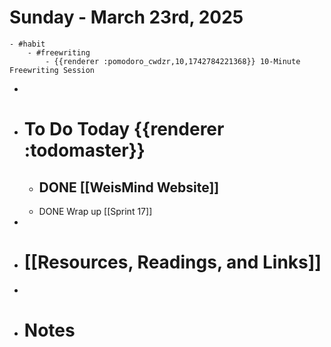 # Sunday - March 23rd, 2025
	- #habit
		- #freewriting
			- {{renderer :pomodoro_cwdzr,10,1742784221368}} 10-Minute Freewriting Session
-
- # To Do Today {{renderer :todomaster}}
	- ## DONE [[WeisMind Website]]
	- DONE Wrap up [[Sprint 17]]
-
- # [[Resources, Readings, and Links]]
-
- # Notes
